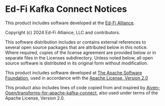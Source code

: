 # Ed-Fi Kafka Connect Notices

This product includes software developed at the [Ed-Fi
Alliance](https://www.ed-fi.org).

Copyright (c) 2024 Ed-Fi Alliance, LLC and contributors.

This software distribution includes or contains external references to several
open source packages that are attributed below in this notice. Where required,
copies of the license agreement are provided below or in separate files in the
Licenses subdirectory. Unless noted below, all open source software is
distributed in its original form without modification.

This product includes software developed at [The Apache Software
Foundation](https://www.apache.org/), used in accordance with the [Apache
License, Version 2.0](./LICENSE)

This product also includes lines of code copied from and inspired by
[Aiven-Open/transforms-for-apache-kafka-connect](https://github.com/Aiven-Open/transforms-for-apache-kafka-connect),
also used under terms of the Apache License, Version 2.0.
